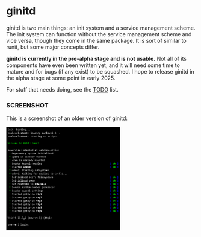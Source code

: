 # ginitd

ginitd is two main things: an init system and a service management scheme. The
init system can function without the service management scheme and vice versa,
though they come in the same package. It is sort of similar to runit, but some
major concepts differ.

**ginitd is currently in the pre-alpha stage and is not usable.** Not all of its
components have even been written yet, and it will need some time to mature and
for bugs (if any exist) to be squashed. I hope to release ginitd in the alpha
stage at some point in early 2025.

For stuff that needs doing, see the [TODO](TODO.md) list.

### SCREENSHOT

This is a screenshot of an older version of ginitd:

<img src="screenshot.png" style="width: 60%;"/>
